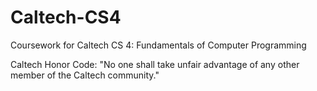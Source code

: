 # Caltech-CS4
Coursework for Caltech CS 4: Fundamentals of Computer Programming

Caltech Honor Code: "No one shall take unfair advantage of any other member of the Caltech community."
